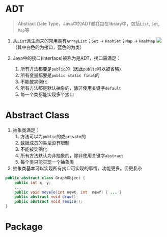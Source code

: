 # ADT

> Abstract Date Type，Java中的ADT都打包在library中，包括`List`, `Set`, `Map`等

1. 从`List`派生而来的常用类有`ArrayList`；`Set` -> `HashSet`；`Map` -> `HashMap`
![](https://joshhug.gitbooks.io/hug61b/content/assets/collection_hierarchy.png)
（其中白色的为接口，蓝色的为类）

2. Java中的接口(interface)被称为是ADT，接口需满足：
	1. 所有方法都要是`public`的（因此`public`可以被省略）
	2. 所有变量都要是`public static final`的
	3. 不能被实例化
	4. 所有方法都是默认抽象的，除非使用关键字`default`
	5. 每一个类都能实现多个接口

# Abstract Class

1. 抽象类满足：
	1. 方法可以为`public`的或`private`的
	2. 数据成员的类型没有限制
	3. 不能被实例化
	4. 所有方法默认为非抽象的，除非使用关键字`abstract`
	5. 每个类只能实现一个抽象类
2. 抽象类基本可以实现所有接口可实现的事情，功能更多，但更复杂
```java
public abstract class GraphObject {
	public int x, y;
	...
	public void moveTo(int newX, int  newY) { ... }
	public abstract void draw();
	public abstract void resize();
}
```

# Package

